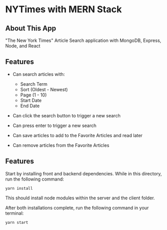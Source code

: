 # NYTimes with MERN Stack

## About This App

"The New York Times" Article Search application with MongoDB, Express, Node, and React

## Features

- Can search articles with:
    - Search Term
    - Sort (Oldest - Newest)
    - Page (1 - 10)
    - Start Date
    - End Date

- Can click the search button to trigger a new search
- Can press enter to trigger a new search

- Can save articles to add to the Favorite Articles and read later
- Can remove articles from the Favorite Articles


## Features

Start by installing front and backend dependencies. While in this directory, run the following command:

```
yarn install
```

This should install node modules within the server and the client folder.

After both installations complete, run the following command in your terminal:

```
yarn start
```

